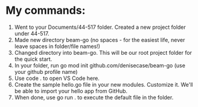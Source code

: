 # My commands:

1. Went to your Documents/44-517 folder. Created a new project folder under 44-517. 
2. Made new directory beam-go (no spaces - for the easiest life, never leave spaces in folder/file names!)
3. Changed directory into beam-go. This will be our root project folder for the quick start.
4. In your folder, run go mod init github.com/denisecase/beam-go (use your github profile name)
5. Use code . to open VS Code here.
6. Create the sample hello.go file in your new modules. Customize it. We'll be able to import your hello app from GitHub.
7. When done, use go run . to execute the default file in the folder. 
